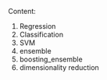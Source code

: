Content:
1. Regression
2. Classification
3. SVM
4. ensemble
5. boosting_ensemble
6. dimensionality reduction
